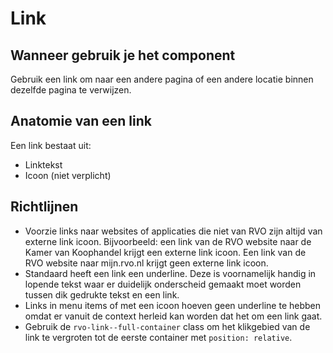 # Link

## Wanneer gebruik je het component

Gebruik een link om naar een andere pagina of een andere locatie binnen dezelfde pagina te verwijzen.

## Anatomie van een link

Een link bestaat uit:

- Linktekst
- Icoon (niet verplicht)

## Richtlijnen

- Voorzie links naar websites of applicaties die niet van RVO zijn altijd van externe link icoon. Bijvoorbeeld: een link van de RVO website naar de Kamer van Koophandel krijgt een externe link icoon. Een link van de RVO website naar mijn.rvo.nl krijgt geen externe link icoon.
- Standaard heeft een link een underline. Deze is voornamelijk handig in lopende tekst waar er duidelijk onderscheid gemaakt moet worden tussen dik gedrukte tekst en een link.
- Links in menu items of met een icoon hoeven geen underline te hebben omdat er vanuit de context herleid kan worden dat het om een link gaat.
- Gebruik de `rvo-link--full-container` class om het klikgebied van de link te vergroten tot de eerste container met `position: relative`.
